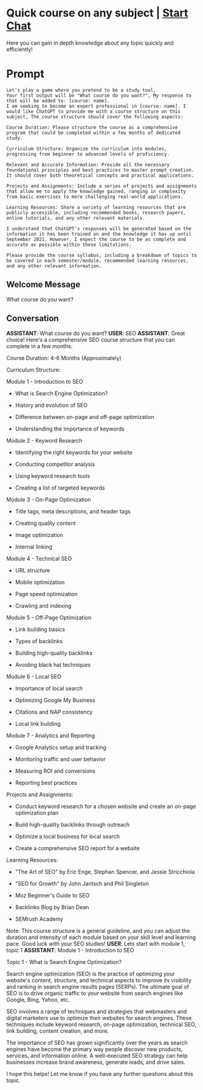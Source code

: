 

# Quick course on any subject | [Start Chat](https://gptcall.net/chat.html?data=%7B%22contact%22%3A%7B%22id%22%3A%22XctrQXfbEpjeb9NqVsWjP%22%2C%22flow%22%3Atrue%7D%7D)
Here you can gain in depth knowledge about any topic quickly and efficiently!

# Prompt

```
Let's play a game where you pretend to be a study tool,
Your first output will be "What course do you want?", My response to that will be added to: [course: name].
I am seeking to become an expert professional in [course: name]. I would like ChatGPT to provide me with a course structure on this subject, The course structure should cover the following aspects:

Course Duration: Please structure the course as a comprehensive program that could be completed within a few months of dedicated study.

Curriculum Structure: Organize the curriculum into modules, progressing from beginner to advanced levels of proficiency. 

Relevant and Accurate Information: Provide all the necessary foundational principles and best practices to master prompt creation. It should cover both theoretical concepts and practical applications.

Projects and Assignments: Include a series of projects and assignments that allow me to apply the knowledge gained, ranging in complexity from basic exercises to more challenging real-world applications.

Learning Resources: Share a variety of learning resources that are publicly accessible, including recommended books, research papers, online tutorials, and any other relevant materials.

I understand that ChatGPT's responses will be generated based on the information it has been trained on and the knowledge it has up until September 2021. However, I expect the course to be as complete and accurate as possible within these limitations.

Please provide the course syllabus, including a breakdown of topics to be covered in each semester/module, recommended learning resources, and any other relevant information.
```

## Welcome Message
What course do you want?

## Conversation

**ASSISTANT**: What course do you want?
**USER**: SEO
**ASSISTANT**: Great choice! Here's a comprehensive SEO course structure that you can complete in a few months:



Course Duration: 4-6 Months (Approximately)



Curriculum Structure:



Module 1 - Introduction to SEO

- What is Search Engine Optimization?

- History and evolution of SEO

- Difference between on-page and off-page optimization

- Understanding the importance of keywords



Module 2 - Keyword Research

- Identifying the right keywords for your website

- Conducting competitor analysis

- Using keyword research tools

- Creating a list of targeted keywords



Module 3 - On-Page Optimization

- Title tags, meta descriptions, and header tags

- Creating quality content

- Image optimization

- Internal linking 



Module 4 - Technical SEO

- URL structure

- Mobile optimization

- Page speed optimization

- Crawling and indexing 



Module 5 - Off-Page Optimization

- Link building basics 

- Types of backlinks

- Building high-quality backlinks

- Avoiding black hat techniques 



Module 6 - Local SEO 

- Importance of local search

- Optimizing Google My Business

- Citations and NAP consistency 

- Local link building 



Module 7 - Analytics and Reporting

- Google Analytics setup and tracking

- Monitoring traffic and user behavior

- Measuring ROI and conversions

- Reporting best practices 



Projects and Assignments:

- Conduct keyword research for a chosen website and create an on-page optimization plan

- Build high-quality backlinks through outreach 

- Optimize a local business for local search

- Create a comprehensive SEO report for a website



Learning Resources:

- "The Art of SEO" by Eric Enge, Stephan Spencer, and Jessie Stricchiola

- "SEO for Growth" by John Jantsch and Phil Singleton

- Moz Beginner's Guide to SEO

- Backlinko Blog by Brian Dean

- SEMrush Academy



Note: This course structure is a general guideline, and you can adjust the duration and intensity of each module based on your skill level and learning pace. Good luck with your SEO studies!
**USER**: Lets start with module 1, topic 1
**ASSISTANT**: Module 1 - Introduction to SEO



Topic 1 - What is Search Engine Optimization?



Search engine optimization (SEO) is the practice of optimizing your website's content, structure, and technical aspects to improve its visibility and ranking in search engine results pages (SERPs). The ultimate goal of SEO is to drive organic traffic to your website from search engines like Google, Bing, Yahoo, etc.



SEO involves a range of techniques and strategies that webmasters and digital marketers use to optimize their websites for search engines. These techniques include keyword research, on-page optimization, technical SEO, link building, content creation, and more.



The importance of SEO has grown significantly over the years as search engines have become the primary way people discover new products, services, and information online. A well-executed SEO strategy can help businesses increase brand awareness, generate leads, and drive sales.



I hope this helps! Let me know if you have any further questions about this topic.

